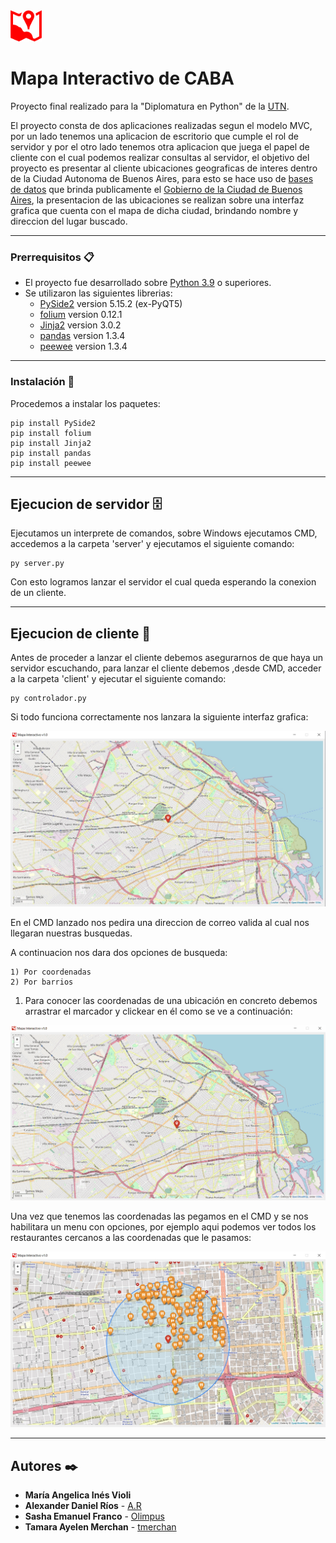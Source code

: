<img src='./client/src/app.png' alt="Drawing" style="width: 50px;">

# Mapa Interactivo de CABA

Proyecto final realizado para la "Diplomatura en Python" de la [UTN](https://utn.edu.ar/es/).

El proyecto consta de dos aplicaciones realizadas segun el modelo MVC, por un lado tenemos una aplicacion de escritorio que cumple el rol de servidor y por el otro lado tenemos otra aplicacion que juega el papel de cliente con el cual podemos realizar consultas al servidor, el objetivo del proyecto es presentar al cliente ubicaciones geograficas de interes dentro de la Ciudad Autonoma de Buenos Aires, para esto se hace uso de [bases de datos](https://data.buenosaires.gob.ar/dataset/) que brinda publicamente el [Gobierno de la Ciudad de Buenos Aires](https://www.buenosaires.gob.ar), la presentacion de las ubicaciones se realizan sobre una interfaz grafica que cuenta con el mapa de dicha ciudad, brindando nombre y direccion del lugar buscado.

---

### Prerrequisitos  📋

* El proyecto fue desarrollado sobre [Python 3.9](https://www.python.org/downloads/release/python-390/) o superiores.
* Se utilizaron las siguientes librerias:
    - [PySide2](https://wiki.qt.io/Qt_for_Python) version 5.15.2 (ex-PyQT5)
    - [folium](https://python-visualization.github.io/folium/) version 0.12.1
    - [Jinja2](https://jinja.palletsprojects.com/en/3.0.x/) version 3.0.2
    - [pandas](https://pandas.pydata.org) version 1.3.4
    - [peewee](http://docs.peewee-orm.com/en/latest/) version 1.3.4
    
---

### Instalación 🔧

Procedemos a instalar los paquetes:

```
pip install PySide2
pip install folium
pip install Jinja2
pip install pandas
pip install peewee
```
---

## Ejecucion de servidor 🗄️

Ejecutamos un interprete de comandos, sobre Windows ejecutamos CMD, accedemos a la carpeta 'server' y ejecutamos el siguiente comando:

```
py server.py
```
Con esto logramos lanzar el servidor el cual queda esperando la conexion de un cliente.

---

## Ejecucion de cliente 👥

Antes de proceder a lanzar el cliente debemos asegurarnos de que haya un servidor escuchando, para lanzar el cliente debemos ,desde CMD, acceder a la carpeta 'client' y ejecutar el siguiente comando:

```
py controlador.py
```

Si todo funciona correctamente nos lanzara la siguiente interfaz grafica:

<img src='./client/src/preview.jpg' alt="Drawing" style="width: 800px;">

En el CMD lanzado nos pedira una direccion de correo valida al cual nos llegaran nuestras busquedas.

A continuacion nos dara dos opciones de busqueda:

    1) Por coordenadas
    2) Por barrios
    
1) Para conocer las coordenadas de una ubicación en concreto debemos arrastrar el marcador y clickear en él como se ve a continuación:

![GIF](./client/src/preview3.gif)

Una vez que tenemos las coordenadas las pegamos en el CMD y se nos habilitara un menu con opciones, por ejemplo aqui podemos ver todos los restaurantes cercanos a las coordenadas que le pasamos:

<img src='./client/src/preview3.jpg' alt="Drawing" style="width: 800px;">

---

## Autores ✒️

* **María Angelica Inés Violi**
* **Alexander Daniel Ríos** - [A.R](https://github.com/aletbm)
* **Sasha Emanuel Franco** - [Olimpus](https://github.com/Armithael)
* **Tamara Ayelen Merchan** - [tmerchan](https://github.com/tmerchan)
